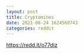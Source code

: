 ```yaml
--- 
layout: post 
title: Cryptomines 
date: 2021-06-24 1624560743 
categories: reddit 
--- 
```

https://redd.it/o77diz
